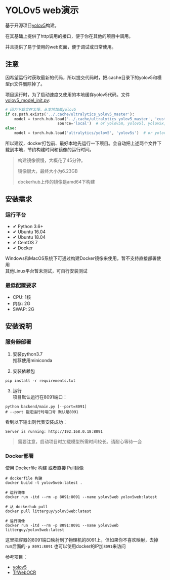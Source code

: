 # YOLOv5 web演示

基于开源项目[yolov5](https://github.com/ultralytics/yolov5)构建。

在其基础上提供了http调用的接口，便于你在其他的项目中调用。

并且提供了易于使用的web页面，便于调试或日常使用。


## 注意

因希望运行时获取最新的代码，所以提交代码时，把.cache目录下的yolov5和模型pt文件删除掉了。

项目运行时，为了启动速度又使用的本地缓存yolov5代码。文件[yolov5_model_init.py](backend/yolov5_model_init.py):
```python
# 因为下载实在太慢，从本地加载yolov5
if os.path.exists('../.cache/ultralytics_yolov5_master'):
    model = torch.hub.load('../.cache/ultralytics_yolov5_master', 'custom', path='yolov5s.pt',
                       source='local')  # or yolov5m, yolov5l, yolov5x, custom
else:
    model = torch.hub.load('ultralytics/yolov5', 'yolov5s')  # or yolov5m, yolov5l, yolov5x, custom
```

所以建议，docker打包前、最好本地先运行一下项目。会自动把上述两个文件下载到本地，节约构建时间和镜像的运行时间。

> 构建镜像很慢，大概花了45分钟。
>
> 镜像很大，最终大小为6.23GB
>
> dockerhub上传的镜像是amd64下构建

## 安装需求  
 
### 运行平台  
* ✔ Python 3.6+  
* ✔ Ubuntu 16.04
* ✔ ️Ubuntu 18.04
* ✔ CentOS 7   
* ✔ Docker   

Windows和MacOS系统下可通过构建Docker镜像来使用，暂不支持直接部署使用  
其他Linux平台暂未测试，可自行安装测试  

### 最低配置要求  
* CPU:    1核  
* 内存:    2G  
* SWAP:   2G  

## 安装说明  
### 服务器部署
1. 安装python3.7  
    推荐使用miniconda
    
2. 安装依赖包  
``` shell script
pip install -r requirements.txt
```  

3. 运行  
项目默认运行在8091端口：  
``` shell script
python backend/main.py [--port=8091]
# --port 指定运行时端口号 默认是8091
```

看到以下输出则代表安装成功： 
```shell script
Server is running: http://192.168.0.18:8091
```   

> 需要注意，启动项目时加载模型所需时间较长。请耐心等待一会

### Docker部署  
使用 Dockerfile 构建 或者直接 Pull镜像  
```shell script
# dockerfile 构建
docker build -t yolov5web:latest .

# 运行镜像
docker run -itd --rm -p 8091:8091 --name yolov5web yolov5web:latest 
```  

```shell script
# 从 dockerhub pull
docker pull litterguy/yolov5web:latest

# 运行镜像
docker run -itd --rm -p 8091:8091 --name yolov5web litterguy/yolov5web:latest 
```  
这里把容器的8091端口映射到了物理机的8091上，但如果你不喜欢映射，去掉run后面的`-p 8091:8091` 也可以使用docker的IP加`8091`来访问  

参考项目：

   - [yolov5](https://github.com/ultralytics/yolov5)
   - [TrWebOCR](https://github.com/alisen39/TrWebOCR)